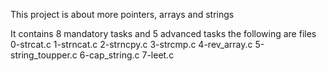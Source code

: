 This project is about more pointers, arrays and strings

It contains 8 mandatory tasks and 5 advanced tasks
the following are files
0-strcat.c
1-strncat.c
2-strncpy.c
3-strcmp.c
4-rev_array.c
5-string_toupper.c
6-cap_string.c
7-leet.c
